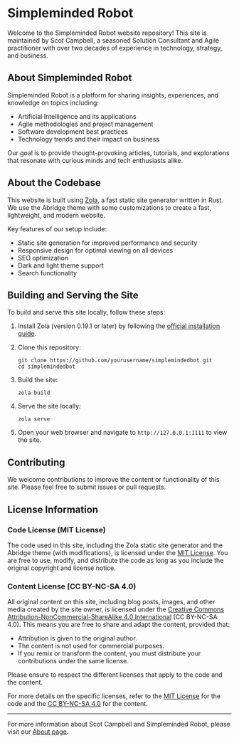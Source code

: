 # Simpleminded Robot

Welcome to the Simpleminded Robot website repository! This site is maintained by Scot Campbell, a seasoned Solution Consultant and Agile practitioner with over two decades of experience in technology, strategy, and business.

## About Simpleminded Robot

Simpleminded Robot is a platform for sharing insights, experiences, and knowledge on topics including:

- Artificial Intelligence and its applications
- Agile methodologies and project management
- Software development best practices
- Technology trends and their impact on business

Our goal is to provide thought-provoking articles, tutorials, and explorations that resonate with curious minds and tech enthusiasts alike.

## About the Codebase

This website is built using [Zola](https://www.getzola.org/), a fast static site generator written in Rust. We use the Abridge theme with some customizations to create a fast, lightweight, and modern website.

Key features of our setup include:

- Static site generation for improved performance and security
- Responsive design for optimal viewing on all devices
- SEO optimization
- Dark and light theme support
- Search functionality

## Building and Serving the Site

To build and serve this site locally, follow these steps:

1. Install Zola (version 0.19.1 or later) by following the [official installation guide](https://www.getzola.org/documentation/getting-started/installation/).

2. Clone this repository:
   ```
   git clone https://github.com/yourusername/simplemindedbot.git
   cd simplemindedbot
   ```

3. Build the site:
   ```
   zola build
   ```

4. Serve the site locally:
   ```
   zola serve
   ```

5. Open your web browser and navigate to `http://127.0.0.1:1111` to view the site.

## Contributing

We welcome contributions to improve the content or functionality of this site. Please feel free to submit issues or pull requests.

## License Information

### Code License (MIT License)
The code used in this site, including the Zola static site generator and the Abridge theme (with modifications), is licensed under the [MIT License](LICENSE). You are free to use, modify, and distribute the code as long as you include the original copyright and license notice.

### Content License (CC BY-NC-SA 4.0)
All original content on this site, including blog posts, images, and other media created by the site owner, is licensed under the [Creative Commons Attribution-NonCommercial-ShareAlike 4.0 International](https://creativecommons.org/licenses/by-nc-sa/4.0/) (CC BY-NC-SA 4.0). This means you are free to share and adapt the content, provided that:
- Attribution is given to the original author.
- The content is not used for commercial purposes.
- If you remix or transform the content, you must distribute your contributions under the same license.

Please ensure to respect the different licenses that apply to the code and the content.

For more details on the specific licenses, refer to the [MIT License](LICENSE) for the code and the [CC BY-NC-SA 4.0](https://creativecommons.org/licenses/by-nc-sa/4.0/) for the content.

---

For more information about Scot Campbell and Simpleminded Robot, please visit our [About page](https://simplemindedrobot.com/about).
